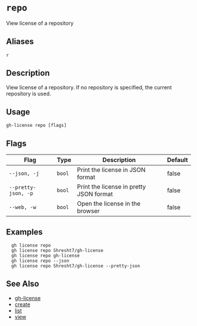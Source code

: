 # `repo`

View license of a repository

## Aliases

`r`

## Description

View license of a repository. If no repository is specified, the current repository is used.

## Usage

```
gh-license repo [flags]
```

## Flags

| Flag                | Type   | Description                             | Default |
| ------------------- | ------ | --------------------------------------- | ------- |
| `--json, -j`        | `bool` | Print the license in JSON format        | false   |
| `--pretty-json, -p` | `bool` | Print the license in pretty JSON format | false   |
| `--web, -w`         | `bool` | Open the license in the browser         | false   |

## Examples

```
  gh license repo
  gh license repo Shresht7/gh-license
  gh license repo gh-license
  gh license repo --json
  gh license repo Shresht7/gh-license --pretty-json
```

## See Also

* [gh-license](./gh-license.md)
* [create](./create.md)
* [list](./list.md)
* [view](./view.md)

